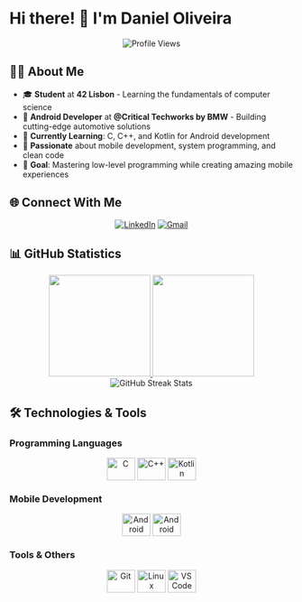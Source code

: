 # Hi there! 👋 I'm Daniel Oliveira

<div align="center">
  
![Profile Views](https://komarev.com/ghpvc/?username=Daniel-0liver&color=blueviolet&style=flat-square&label=Profile+Views)

</div>

## 👨‍💻 About Me

- 🎓 **Student** at **42 Lisbon** - Learning the fundamentals of computer science
- 💼 **Android Developer** at **@Critical Techworks by BMW** - Building cutting-edge automotive solutions  
- 🌱 **Currently Learning**: C, C++, and Kotlin for Android development
- 🚀 **Passionate** about mobile development, system programming, and clean code
- 🎯 **Goal**: Mastering low-level programming while creating amazing mobile experiences

## 🌐 Connect With Me

<div align="center">

[![LinkedIn](https://img.shields.io/badge/linkedin-0A66C2?style=for-the-badge&logo=linkedin&logoColor=white)](https://www.linkedin.com/in/daniel-oliveira-7085a37a/)
[![Gmail](https://img.shields.io/badge/Gmail-D14836?style=for-the-badge&logo=gmail&logoColor=white)](mailto:dtoliverbr@gmail.com)

</div>

## 📊 GitHub Statistics

<div align="center">
  <a href="https://github.com/Daniel-0liver">
    <img height="180em" src="https://github-readme-stats.vercel.app/api?username=Daniel-0liver&show_icons=true&theme=aura&include_all_commits=true&count_private=true"/>
    <img height="180em" src="https://github-readme-stats.vercel.app/api/top-langs/?username=Daniel-0liver&layout=compact&langs_count=7&theme=aura"/>
  </a>
</div>

<div align="center">
  <img src="https://github-readme-streak-stats.herokuapp.com/?user=Daniel-0liver&theme=aura" alt="GitHub Streak Stats"/>
</div>

## 🛠️ Technologies & Tools

### Programming Languages
<div align="center">
  <img align="center" height="40" width="50" src="https://cdn.jsdelivr.net/gh/devicons/devicon/icons/c/c-original.svg" alt="C" title="C"/>
  <img align="center" height="40" width="50" src="https://cdn.jsdelivr.net/gh/devicons/devicon/icons/cplusplus/cplusplus-original.svg" alt="C++" title="C++"/>
  <img align="center" height="40" width="50" src="https://cdn.jsdelivr.net/gh/devicons/devicon/icons/kotlin/kotlin-original.svg" alt="Kotlin" title="Kotlin"/>
</div>

### Mobile Development
<div align="center">
  <img align="center" height="40" width="50" src="https://cdn.jsdelivr.net/gh/devicons/devicon/icons/android/android-original.svg" alt="Android" title="Android"/>
  <img align="center" height="40" width="50" src="https://cdn.jsdelivr.net/gh/devicons/devicon/icons/androidstudio/androidstudio-original.svg" alt="Android Studio" title="Android Studio"/>
</div>

### Tools & Others
<div align="center">
  <img align="center" height="40" width="50" src="https://cdn.jsdelivr.net/gh/devicons/devicon/icons/git/git-original.svg" alt="Git" title="Git"/>
  <img align="center" height="40" width="50" src="https://cdn.jsdelivr.net/gh/devicons/devicon/icons/linux/linux-original.svg" alt="Linux" title="Linux"/>
  <img align="center" height="40" width="50" src="https://cdn.jsdelivr.net/gh/devicons/devicon/icons/vscode/vscode-original.svg" alt="VS Code" title="VS Code"/>
</div>
